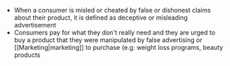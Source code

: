 - When a consumer is misled or cheated by false or dishonest claims about their product, it is defined as deceptive or misleading advertisement
- Consumers pay for what they don't really need and they are urged to buy a product that they were manipulated by false advertising or [[Marketing|marketing]] to purchase (e.g: weight loss programs, beauty products


